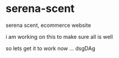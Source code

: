 # serena-scent
serena scent, ecommerce website


i am working on this to make sure all is well


so lets get it to work now ...
dsgDAg